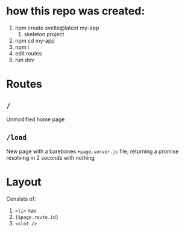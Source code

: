 # how this repo was created:

1. npm create svelte@latest my-app
   1. skeleton project
2. npm cd my-app
3. npm i
4. edit routes
5. run dev

# Routes

## `/`

Unmodified home page

## `/load`

New page with a barebones `+page.server.js` file, returning a promise resolving in 2 seconds with nothing

# Layout

Consists of: 
1. `<li>` nav
2. `{$page.route.id}`
3. `<slot />`


